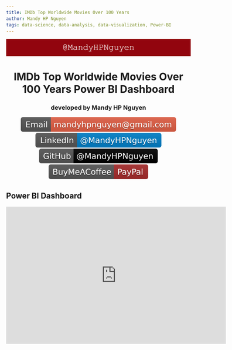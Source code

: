 ```yaml
---
title: IMDb Top Worldwide Movies Over 100 Years
author: Mandy HP Nguyen
tags: data-science, data-analysis, data-visualization, Power-BI
---
```


<p align="center">
  <img src="https://github.com/mandyhpnguyen/mGarage4images/raw/main/mandy-logo/MandyHPNguyen_red_simple_banner.png" align="center" />

<!-- HEADER -->

<div align="center">
    <h1>IMDb Top Worldwide Movies Over 100 Years Power BI Dashboard</h1>
    <h3><strong>developed by Mandy HP Nguyen</strong></h3>
    <p>
        <a href="mailto:MandyHPNguyen@gmail.com?subject=Mail from GitHub" rel="nofollow"><img src="https://raw.githubusercontent.com/mandyhpnguyen/mGarage4images/main/shield-badges/Email-mandyhpnguyen-red.svg" alt="Mandy HP Nguyen Email">
        </a>
        <a href="https://www.linkedin.com/in/mandyhpnguyen/" rel="nofollow"><img src="https://raw.githubusercontent.com/mandyhpnguyen/mGarage4images/main/shield-badges/LinkedIn-%40MandyHPNguyen-blue.svg" alt="Mandy HP Nguyen LinkedIn">
        </a>
        <a href="https://github.com/mandyhpnguyen" rel="nofollow"><img src="https://raw.githubusercontent.com/mandyhpnguyen/mGarage4images/main/shield-badges/GitHub-%40MandyHPNguyen-black.svg" alt="Mandy HP Nguyen GitHub">
        </a>
        <a href="https://paypal.me/MandyHPNguyen" rel="nofollow"><img src="https://raw.githubusercontent.com/mandyhpnguyen/mGarage4images/main/shield-badges/BuyMeACoffee-PayPal-brown.svg" alt="Mandy HP Nguyen PayPal Donate">
        </a>
    </p>
</div>

## Power BI Dashboard

<iframe title="Report Section" width="600" height="373.5" src="https://app.powerbi.com/view?r=eyJrIjoiNzk5NTdkZTYtODI5Yi00NTAyLWJhZGYtYzBjYzYwZjg0Yzk2IiwidCI6ImMzMjk5OGJhLWJhZjYtNDBjYS04ZWE0LWM3MzE4OGQzOGQ1OSJ9" frameborder="0" allowFullScreen="true"></iframe>
